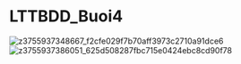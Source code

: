 # LTTBDD_Buoi4
![z3755937348667_f2cfe029f7b70aff3973c2710a91dce6](https://user-images.githubusercontent.com/99623646/192626777-e137a8c9-1ad2-439b-93a5-3f333128e179.jpg)
![z3755937386051_625d508287fbc715e0424ebc8cd90f78](https://user-images.githubusercontent.com/99623646/192626785-b54db393-f099-4a02-9bc7-d5ec805c9f98.jpg)
